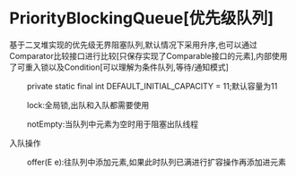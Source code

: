 # PriorityBlockingQueue[优先级队列]
基于二叉堆实现的优先级无界阻塞队列,默认情况下采用升序,也可以通过Comparator比较接口进行比较[只保存实现了Comparable接口的元素],内部使用了可重入锁以及Condition[可以理解为条件队列,等待/通知模式]

&nbsp;&nbsp;&nbsp;&nbsp;&nbsp;&nbsp;&nbsp;&nbsp;private static final int DEFAULT_INITIAL_CAPACITY = 11;默认容量为11

&nbsp;&nbsp;&nbsp;&nbsp;&nbsp;&nbsp;&nbsp;&nbsp;lock:全局锁,出队和入队都需要使用

&nbsp;&nbsp;&nbsp;&nbsp;&nbsp;&nbsp;&nbsp;&nbsp;notEmpty:当队列中元素为空时用于阻塞出队线程

入队操作

&nbsp;&nbsp;&nbsp;&nbsp;&nbsp;&nbsp;&nbsp;&nbsp;offer(E e):往队列中添加元素,如果此时队列已满进行扩容操作再添加进元素